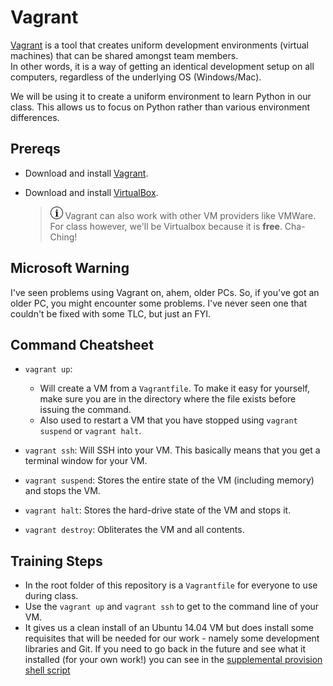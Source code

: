 # Vagrant
[Vagrant](http://www.vagrantup.com) is a tool that creates uniform development 
environments (virtual machines) that can be shared amongst team members.  
In other words, it is a way of getting an identical development setup on all 
computers, regardless of the underlying OS (Windows/Mac).

We will be using it to create a uniform environment to learn Python in our
class. This allows us to focus on Python rather than various environment
differences.

## Prereqs
* Download and install [Vagrant](https://www.vagrantup.com/downloads.html).
* Download and install [VirtualBox](https://www.virtualbox.org/wiki/Downloads). 

    > ![Information](../images/information.png)  Vagrant can also work with
    other VM providers like VMWare. For class however, we'll be Virtualbox
    because it is **free**. Cha-Ching!
    

## Microsoft Warning
I've seen problems using Vagrant on, ahem, older PCs.  So, if you've got
an older PC, you might encounter some problems.  I've never seen one that 
couldn't be fixed with some TLC, but just an FYI.
    
## Command Cheatsheet

  * `vagrant up`: 
    * Will create a VM from a `Vagrantfile`.  To make it easy
      for yourself, make sure you are in the directory where the file 
      exists before issuing the command.
    * Also used to restart a VM that you have stopped using 
    `vagrant suspend` or `vagrant halt`.

  * `vagrant ssh`: Will SSH into your VM. This basically means that you
  get a terminal window for your VM.

  * `vagrant suspend`: Stores the entire state of the VM (including memory)
  and stops the VM.

  * `vagrant halt`: Stores the hard-drive state of the VM and stops it.

  * `vagrant destroy`: Obliterates the VM and all contents.
  
## Training Steps

  * In the root folder of this repository is a `Vagrantfile` for everyone to use during class.
  * Use the `vagrant up` and `vagrant ssh` to get to the command line of your VM.
  * It gives us a clean install of an Ubuntu 14.04 VM but does install some requisites that will be needed for our work - namely some development libraries and Git.  If you need to go back in the future and see what it installed (for your own work!) you can see in the [supplemental provision shell script](../misc/vagrant-pyenv-prereqs.sh)